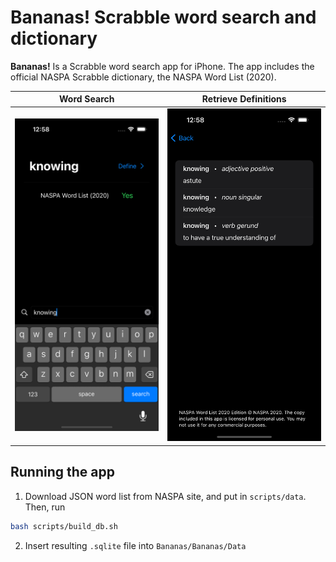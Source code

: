 # Bananas! Scrabble word search and dictionary

**Bananas!** Is a Scrabble word search app for iPhone. The app includes the official NASPA Scrabble dictionary, the NASPA Word List (2020).

| Word Search | Retrieve Definitions |
| ----------- | ----------- |
|<img src="./static/knowing.png">| <img src="./static/knowing-def.png"> |

## Running the app
1. Download JSON word list from NASPA site, and put in `scripts/data`. Then, run 
```bash
bash scripts/build_db.sh
```
2. Insert resulting `.sqlite` file into `Bananas/Bananas/Data`